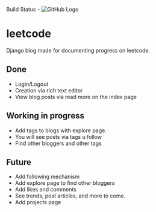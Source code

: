 Build Status - ![GitHub Logo](https://travis-ci.com/blichtleAlt/leetcode.svg?branch=master)


# leetcode
Django blog made for documenting progress on leetcode.

## Done
  - Login/Logout 
  - Creation via rich text editor
  - View blog posts via read more on the index page


## Working in progress
  - Add tags to blogs with explore page.
  - You will see posts via tags u follow
  - Find other bloggers and other tags


## Future
  - Add following mechanism
  - Add explore page to find other bloggers
  - Add likes and comments 
  - See trends, post articles, and more to come. 
  - Add projects page


